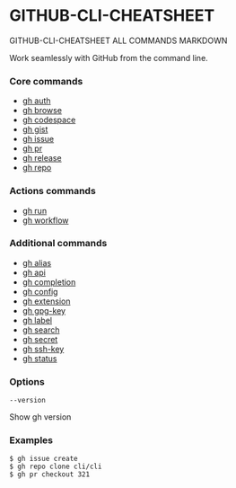 # GITHUB-CLI-CHEATSHEET
GITHUB-CLI-CHEATSHEET ALL COMMANDS MARKDOWN

Work seamlessly with GitHub from the command line.

### Core commands

-   [gh auth](https://cli.github.com/manual/gh_auth)
-   [gh browse](https://cli.github.com/manual/gh_browse)
-   [gh codespace](https://cli.github.com/manual/gh_codespace)
-   [gh gist](https://cli.github.com/manual/gh_gist)
-   [gh issue](https://cli.github.com/manual/gh_issue)
-   [gh pr](https://cli.github.com/manual/gh_pr)
-   [gh release](https://cli.github.com/manual/gh_release)
-   [gh repo](https://cli.github.com/manual/gh_repo)

### Actions commands

-   [gh run](https://cli.github.com/manual/gh_run)
-   [gh workflow](https://cli.github.com/manual/gh_workflow)

### Additional commands

-   [gh alias](https://cli.github.com/manual/gh_alias)
-   [gh api](https://cli.github.com/manual/gh_api)
-   [gh completion](https://cli.github.com/manual/gh_completion)
-   [gh config](https://cli.github.com/manual/gh_config)
-   [gh extension](https://cli.github.com/manual/gh_extension)
-   [gh gpg-key](https://cli.github.com/manual/gh_gpg-key)
-   [gh label](https://cli.github.com/manual/gh_label)
-   [gh search](https://cli.github.com/manual/gh_search)
-   [gh secret](https://cli.github.com/manual/gh_secret)
-   [gh ssh-key](https://cli.github.com/manual/gh_ssh-key)
-   [gh status](https://cli.github.com/manual/gh_status)

### Options

`--version`

Show gh version

### Examples

```
$ gh issue create
$ gh repo clone cli/cli
$ gh pr checkout 321
```
